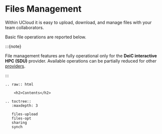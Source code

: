 # Files Management

Within UCloud it is easy to upload, download, and manage files with your team collaborators.

Basic file operations are reported below.

:::{note}

File management features are fully operational only for the **DeiC interactive HPC (SDU)** provider. Available operations can be partially reduced for other [providers](providers.md).

:::

```{eval-rst}
.. raw:: html

    <h2>Contents</h2>

.. toctree::
   :maxdepth: 3

   files-upload
   files-opt
   sharing
   synch
```
